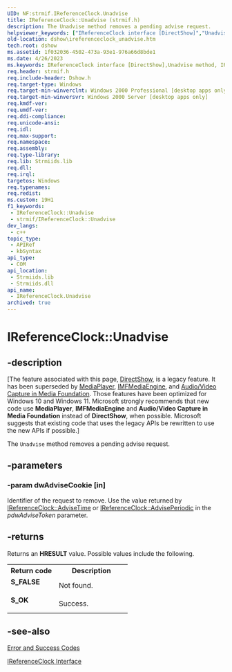 ```yaml
---
UID: NF:strmif.IReferenceClock.Unadvise
title: IReferenceClock::Unadvise (strmif.h)
description: The Unadvise method removes a pending advise request.
helpviewer_keywords: ["IReferenceClock interface [DirectShow]","Unadvise method","IReferenceClock.Unadvise","IReferenceClock::Unadvise","IReferenceClockUnadvise","Unadvise","Unadvise method [DirectShow]","Unadvise method [DirectShow]","IReferenceClock interface","dshow.ireferenceclock_unadvise","strmif/IReferenceClock::Unadvise"]
old-location: dshow\ireferenceclock_unadvise.htm
tech.root: dshow
ms.assetid: 1f032036-4502-473a-93e1-976a66d8bde1
ms.date: 4/26/2023
ms.keywords: IReferenceClock interface [DirectShow],Unadvise method, IReferenceClock.Unadvise, IReferenceClock::Unadvise, IReferenceClockUnadvise, Unadvise, Unadvise method [DirectShow], Unadvise method [DirectShow],IReferenceClock interface, dshow.ireferenceclock_unadvise, strmif/IReferenceClock::Unadvise
req.header: strmif.h
req.include-header: Dshow.h
req.target-type: Windows
req.target-min-winverclnt: Windows 2000 Professional [desktop apps only]
req.target-min-winversvr: Windows 2000 Server [desktop apps only]
req.kmdf-ver: 
req.umdf-ver: 
req.ddi-compliance: 
req.unicode-ansi: 
req.idl: 
req.max-support: 
req.namespace: 
req.assembly: 
req.type-library: 
req.lib: Strmiids.lib
req.dll: 
req.irql: 
targetos: Windows
req.typenames: 
req.redist: 
ms.custom: 19H1
f1_keywords:
 - IReferenceClock::Unadvise
 - strmif/IReferenceClock::Unadvise
dev_langs:
 - c++
topic_type:
 - APIRef
 - kbSyntax
api_type:
 - COM
api_location:
 - Strmiids.lib
 - Strmiids.dll
api_name:
 - IReferenceClock.Unadvise
archived: true
---
```


# IReferenceClock::Unadvise


## -description

\[The feature associated with this page, [DirectShow](/windows/win32/directshow/directshow), is a legacy feature. It has been superseded by [MediaPlayer](/uwp/api/Windows.Media.Playback.MediaPlayer), [IMFMediaEngine](/windows/win32/api/mfmediaengine/nn-mfmediaengine-imfmediaengine), and [Audio/Video Capture in Media Foundation](/windows/win32/medfound/audio-video-capture-in-media-foundation). Those features have been optimized for Windows 10 and Windows 11. Microsoft strongly recommends that new code use **MediaPlayer**, **IMFMediaEngine** and **Audio/Video Capture in Media Foundation** instead of **DirectShow**, when possible. Microsoft suggests that existing code that uses the legacy APIs be rewritten to use the new APIs if possible.\]

The <code>Unadvise</code> method removes a pending advise request.

## -parameters

### -param dwAdviseCookie [in]

Identifier of the request to remove. Use the value returned by <a href="/windows/desktop/api/strmif/nf-strmif-ireferenceclock-advisetime">IReferenceClock::AdviseTime</a> or <a href="/windows/desktop/api/strmif/nf-strmif-ireferenceclock-adviseperiodic">IReferenceClock::AdvisePeriodic</a> in the <i>pdwAdviseToken</i> parameter.

## -returns

Returns an <b>HRESULT</b> value. Possible values include the following.

<table>
<tr>
<th>Return code</th>
<th>Description</th>
</tr>
<tr>
<td width="40%">
<dl>
<dt><b>S_FALSE</b></dt>
</dl>
</td>
<td width="60%">
Not found.

</td>
</tr>
<tr>
<td width="40%">
<dl>
<dt><b>S_OK</b></dt>
</dl>
</td>
<td width="60%">
Success.

</td>
</tr>
</table>

## -see-also

<a href="/windows/desktop/DirectShow/error-and-success-codes">Error and Success Codes</a>



<a href="/windows/desktop/api/strmif/nn-strmif-ireferenceclock">IReferenceClock Interface</a>
